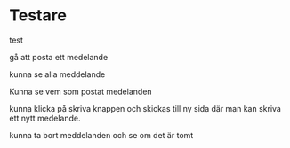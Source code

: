 # Testare

test 

gå att posta ett medelande

kunna se alla meddelande

Kunna se vem som postat medelanden

kunna klicka på skriva knappen och skickas till ny sida där man kan skriva ett nytt medelande. 

kunna ta bort meddelanden och se om det är tomt


